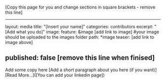 [Copy this page for you and change sections in square brackets - remove this line]

---
layout: media
title: "[Insert your name]"
categories: contributors
excerpt: "[Add what you do]"
image:
  feature: &image [add link to image] #your image should be uploaded to the images folder
  path: *image
  teaser: [add link to image above]
  
  
published: false [remove this line when finised]
---

Add some copy here [Add a short paragraph about you here (if you want)]
[Read More...]([You can add your linkedin page])
